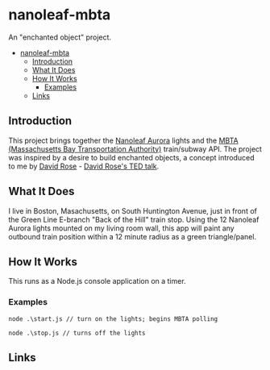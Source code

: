 # nanoleaf-mbta
An "enchanted object" project.

<!-- TOC -->

- [nanoleaf-mbta](#nanoleaf-mbta)
  - [Introduction](#introduction)
  - [What It Does](#what-it-does)
  - [How It Works](#how-it-works)
    - [Examples](#examples)
  - [Links](#links)

<!-- /TOC -->

## Introduction
This project brings together the [Nanoleaf Aurora](https://nanoleaf.me/en/) lights and the [MBTA (Massachusetts Bay Transportation Authority)](https://www.mbta.com/) train/subway API. The project was inspired by a desire to build enchanted objects, a concept introduced to me by [David Rose](https://enchantedobjects.com/) - [David Rose's TED talk](https://www.youtube.com/watch?v=I_AhhhcceXk).

## What It Does
I live in Boston, Masachusetts, on South Huntington Avenue, just in front of the Green Line E-branch "Back of the Hill" train stop.  Using the 12 Nanoleaf Aurora lights mounted on my living room wall, this app will paint any outbound train position within a 12 minute radius as a green triangle/panel.

## How It Works
This runs as a Node.js console application on a timer.

### Examples
```
node .\start.js // turn on the lights; begins MBTA polling
```

```
node .\stop.js // turns off the lights
```

## Links
